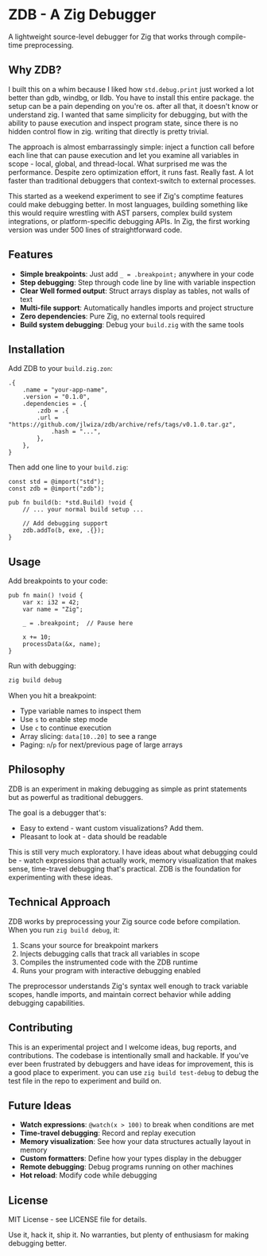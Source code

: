 # ZDB - A Zig Debugger

A lightweight source-level debugger for Zig that works through compile-time preprocessing.

## Why ZDB?

I built this on a whim because I liked how `std.debug.print` just worked a lot better than gdb, windbg, or lldb. You have to install this entire package. the setup can be a pain depending on you're os. after all that, it doesn't know or understand zig. I wanted that same simplicity for debugging, but with the ability to pause execution and inspect program state, since there is no hidden control flow in zig. writing that directly is pretty trivial.

The approach is almost embarrassingly simple: inject a function call before each line that can pause execution and let you examine all variables in scope - local, global, and thread-local. What surprised me was the performance. Despite zero optimization effort, it runs fast. Really fast. A lot faster than traditional debuggers that context-switch to external processes.

This started as a weekend experiment to see if Zig's comptime features could make debugging better. In most languages, building something like this would require wrestling with AST parsers, complex build system integrations, or platform-specific debugging APIs. In Zig, the first working version was under 500 lines of straightforward code.

## Features

- **Simple breakpoints**: Just add `_ = .breakpoint;` anywhere in your code
- **Step debugging**: Step through code line by line with variable inspection
- **Clear Well formed output**: Struct arrays display as tables, not walls of text
- **Multi-file support**: Automatically handles imports and project structure
- **Zero dependencies**: Pure Zig, no external tools required
- **Build system debugging**: Debug your `build.zig` with the same tools

## Installation

Add ZDB to your `build.zig.zon`:

```zig
.{
    .name = "your-app-name",
    .version = "0.1.0",
    .dependencies = .{
        .zdb = .{
        .url = "https://github.com/jlwiza/zdb/archive/refs/tags/v0.1.0.tar.gz",
            .hash = "...",
        },
    },
}
```

Then add one line to your `build.zig`:

```zig
const std = @import("std");
const zdb = @import("zdb");

pub fn build(b: *std.Build) !void {
    // ... your normal build setup ...
    
    // Add debugging support
    zdb.addTo(b, exe, .{});
}
```

## Usage

Add breakpoints to your code:

```zig
pub fn main() !void {
    var x: i32 = 42;
    var name = "Zig";
    
    _ = .breakpoint;  // Pause here
    
    x += 10;
    processData(&x, name);
}
```

Run with debugging:

```bash
zig build debug
```

When you hit a breakpoint:
- Type variable names to inspect them
- Use `s` to enable step mode
- Use `c` to continue execution
- Array slicing: `data[10..20]` to see a range
- Paging: `n`/`p` for next/previous page of large arrays

## Philosophy

ZDB is an experiment in making debugging as simple as print statements but as powerful as traditional debuggers.

The goal is a debugger that's:
- Easy to extend - want custom visualizations? Add them.
- Pleasant to look at - data should be readable

This is still very much exploratory. I have ideas about what debugging could be - watch expressions that actually work, memory visualization that makes sense, time-travel debugging that's practical. ZDB is the foundation for experimenting with these ideas.

## Technical Approach

ZDB works by preprocessing your Zig source code before compilation. When you run `zig build debug`, it:

1. Scans your source for breakpoint markers
2. Injects debugging calls that track all variables in scope
3. Compiles the instrumented code with the ZDB runtime
4. Runs your program with interactive debugging enabled

The preprocessor understands Zig's syntax well enough to track variable scopes, handle imports, and maintain correct behavior while adding debugging capabilities.

## Contributing

This is an experimental project and I welcome ideas, bug reports, and contributions. The codebase is intentionally small and hackable. If you've ever been frustrated by debuggers and have ideas for improvement, this is a good place to experiment.
 you can use `zig build test-debug` to debug the test file in the repo to experiment and build on.

## Future Ideas

- **Watch expressions**: `@watch(x > 100)` to break when conditions are met
- **Time-travel debugging**: Record and replay execution
- **Memory visualization**: See how your data structures actually layout in memory
- **Custom formatters**: Define how your types display in the debugger
- **Remote debugging**: Debug programs running on other machines
- **Hot reload**: Modify code while debugging

## License

MIT License - see LICENSE file for details.

Use it, hack it, ship it. No warranties, but plenty of enthusiasm for making debugging better.
